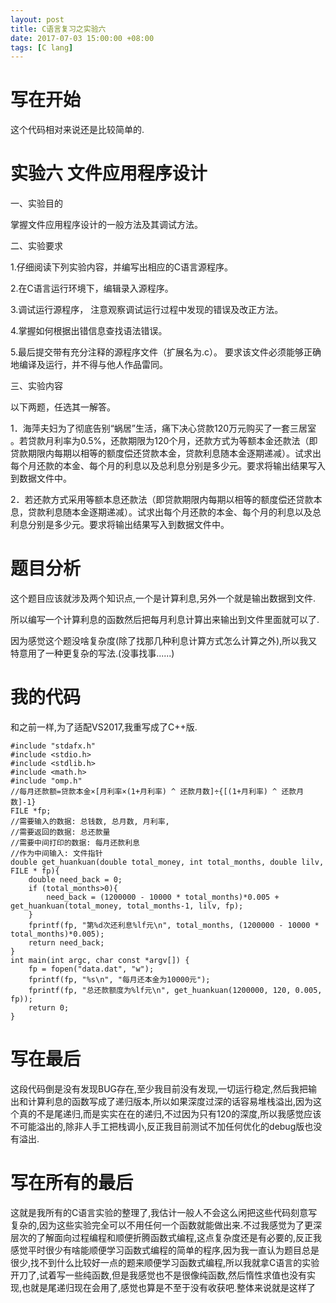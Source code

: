 ```yaml
---
layout: post
title: C语言复习之实验六
date: 2017-07-03 15:00:00 +08:00
tags: [C lang]
---
```


# 写在开始
这个代码相对来说还是比较简单的.

# 实验六 文件应用程序设计

一、实验目的

掌握文件应用程序设计的一般方法及其调试方法。

二、实验要求

1.仔细阅读下列实验内容，并编写出相应的C语言源程序。

2.在C语言运行环境下，编辑录入源程序。

3.调试运行源程序， 注意观察调试运行过程中发现的错误及改正方法。

4.掌握如何根据出错信息查找语法错误。

5.最后提交带有充分注释的源程序文件（扩展名为.c）。 要求该文件必须能够正确地编译及运行，并不得与他人作品雷同。

三、实验内容

以下两题，任选其一解答。

1．海萍夫妇为了彻底告别“蜗居”生活，痛下决心贷款120万元购买了一套三居室 。若贷款月利率为0.5%，还款期限为120个月，还款方式为等额本金还款法（即贷款期限内每期以相等的额度偿还贷款本金，贷款利息随本金逐期递减）。试求出每个月还款的本金、每个月的利息以及总利息分别是多少元。要求将输出结果写入到数据文件中。

2．若还款方式采用等额本息还款法（即贷款期限内每期以相等的额度偿还贷款本息，贷款利息随本金逐期递减）。试求出每个月还款的本金、每个月的利息以及总利息分别是多少元。要求将输出结果写入到数据文件中。
# 题目分析
这个题目应该就涉及两个知识点,一个是计算利息,另外一个就是输出数据到文件.

所以编写一个计算利息的函数然后把每月利息计算出来输出到文件里面就可以了.

因为感觉这个题没啥复杂度(除了找那几种利息计算方式怎么计算之外),所以我又特意用了一种更复杂的写法.(没事找事......)

# 我的代码
和之前一样,为了适配VS2017,我重写成了C++版.
```
#include "stdafx.h"
#include <stdio.h>
#include <stdlib.h>
#include <math.h>
#include "omp.h"
//每月还款额=贷款本金×[月利率×(1+月利率) ^ 还款月数]÷{[(1+月利率) ^ 还款月数]-1}
FILE *fp;
//需要输入的数据: 总钱数, 总月数, 月利率,
//需要返回的数据: 总还款量
//需要中间打印的数据: 每月还款利息
//作为中间输入: 文件指针
double get_huankuan(double total_money, int total_months, double lilv, FILE * fp){
	double need_back = 0;
	if (total_months>0){
		need_back = (1200000 - 10000 * total_months)*0.005 + get_huankuan(total_money, total_months-1, lilv, fp);
	}
	fprintf(fp, "第%d次还利息%lf元\n", total_months, (1200000 - 10000 * total_months)*0.005);
	return need_back;
}
int main(int argc, char const *argv[]) {
	fp = fopen("data.dat", "w");
	fprintf(fp, "%s\n", "每月还本金为10000元");
	fprintf(fp, "总还款额度为%lf元\n", get_huankuan(1200000, 120, 0.005, fp));
	return 0;
}
```
# 写在最后
这段代码倒是没有发现BUG存在,至少我目前没有发现,一切运行稳定,然后我把输出和计算利息的函数写成了递归版本,所以如果深度过深的话容易堆栈溢出,因为这个真的不是尾递归,而是实实在在的递归,不过因为只有120的深度,所以我感觉应该不可能溢出的,除非人手工把栈调小,反正我目前测试不加任何优化的debug版也没有溢出.
# 写在所有的最后
这就是我所有的C语言实验的整理了,我估计一般人不会这么闲把这些代码刻意写复杂的,因为这些实验完全可以不用任何一个函数就能做出来.不过我感觉为了更深层次的了解面向过程编程和顺便折腾函数式编程,这点复杂度还是有必要的,反正我感觉平时很少有啥能顺便学习函数式编程的简单的程序,因为我一直认为题目总是很少,找不到什么比较好一点的题来顺便学习函数式编程,所以我就拿C语言的实验开刀了,试着写一些纯函数,但是我感觉也不是很像纯函数,然后惰性求值也没有实现,也就是尾递归现在会用了,感觉也算是不至于没有收获吧.整体来说就是这样了
